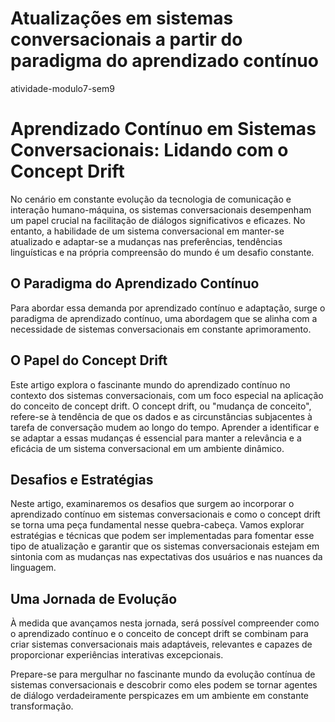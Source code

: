 # Atualizações em sistemas conversacionais a partir do paradigma do aprendizado contínuo
atividade-modulo7-sem9

# Aprendizado Contínuo em Sistemas Conversacionais: Lidando com o Concept Drift

No cenário em constante evolução da tecnologia de comunicação e interação humano-máquina, os sistemas conversacionais desempenham um papel crucial na facilitação de diálogos significativos e eficazes. No entanto, a habilidade de um sistema conversacional em manter-se atualizado e adaptar-se a mudanças nas preferências, tendências linguísticas e na própria compreensão do mundo é um desafio constante.

## O Paradigma do Aprendizado Contínuo

Para abordar essa demanda por aprendizado contínuo e adaptação, surge o paradigma de aprendizado contínuo, uma abordagem que se alinha com a necessidade de sistemas conversacionais em constante aprimoramento.

## O Papel do Concept Drift

Este artigo explora o fascinante mundo do aprendizado contínuo no contexto dos sistemas conversacionais, com um foco especial na aplicação do conceito de concept drift. O concept drift, ou "mudança de conceito", refere-se à tendência de que os dados e as circunstâncias subjacentes à tarefa de conversação mudem ao longo do tempo. Aprender a identificar e se adaptar a essas mudanças é essencial para manter a relevância e a eficácia de um sistema conversacional em um ambiente dinâmico.

## Desafios e Estratégias

Neste artigo, examinaremos os desafios que surgem ao incorporar o aprendizado contínuo em sistemas conversacionais e como o concept drift se torna uma peça fundamental nesse quebra-cabeça. Vamos explorar estratégias e técnicas que podem ser implementadas para fomentar esse tipo de atualização e garantir que os sistemas conversacionais estejam em sintonia com as mudanças nas expectativas dos usuários e nas nuances da linguagem.

## Uma Jornada de Evolução

À medida que avançamos nesta jornada, será possível compreender como o aprendizado contínuo e o conceito de concept drift se combinam para criar sistemas conversacionais mais adaptáveis, relevantes e capazes de proporcionar experiências interativas excepcionais.

Prepare-se para mergulhar no fascinante mundo da evolução contínua de sistemas conversacionais e descobrir como eles podem se tornar agentes de diálogo verdadeiramente perspicazes em um ambiente em constante transformação.

